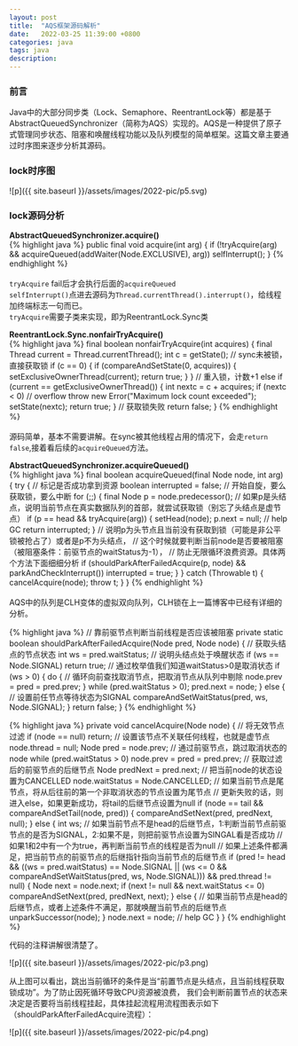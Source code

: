 ```yaml
---
layout: post
title:  "AQS框架源码解析"
date:   2022-03-25 11:39:00 +0800
categories: java
tags: java
description:
---
```


### 前言  

Java中的大部分同步类（Lock、Semaphore、ReentrantLock等）都是基于AbstractQueuedSynchronizer（简称为AQS）实现的。AQS是一种提供了原子式管理同步状态、阻塞和唤醒线程功能以及队列模型的简单框架。这篇文章主要通过时序图来逐步分析其源码。  

### lock时序图    

![p]({{ site.baseurl }}/assets/images/2022-pic/p5.svg)  



### lock源码分析  
**AbstractQueuedSynchronizer.acquire()**  
{% highlight java %}
public final void acquire(int arg) {
    if (!tryAcquire(arg) &&
        acquireQueued(addWaiter(Node.EXCLUSIVE), arg))
        selfInterrupt();
}
{% endhighlight %}  
<br/>
`tryAcquire` fail后才会执行后面的`acquireQueued`  
`selfInterrupt()`点进去源码为`Thread.currentThread().interrupt()`，给线程加终端标志一句而已。  
`tryAcquire`需要子类来实现，即为ReentrantLock.Sync类  

**ReentrantLock.Sync.nonfairTryAcquire()**  
{% highlight java %}
final boolean nonfairTryAcquire(int acquires) {
    final Thread current = Thread.currentThread();
    int c = getState();
    // sync未被锁，直接获取锁
    if (c == 0) {
        if (compareAndSetState(0, acquires)) {
            setExclusiveOwnerThread(current);
            return true;
        }
    }
    // 重入锁，计数+1
    else if (current == getExclusiveOwnerThread()) {
        int nextc = c + acquires;
        if (nextc < 0) // overflow
            throw new Error("Maximum lock count exceeded");
        setState(nextc);
        return true;
    }
    // 获取锁失败
    return false;
}
{% endhighlight %}  
<br/>
源码简单，基本不需要讲解。在sync被其他线程占用的情况下，会走`return false`,接着看后续的`acquireQueued`方法。  

**AbstractQueuedSynchronizer.acquireQueued()**  
{% highlight java %}
final boolean acquireQueued(final Node node, int arg) {
    try {
        // 标记是否成功拿到资源
        boolean interrupted = false;
        // 开始自旋，要么获取锁，要么中断
        for (;;) {
            final Node p = node.predecessor();
            // 如果p是头结点，说明当前节点在真实数据队列的首部，就尝试获取锁（别忘了头结点是虚节点）
            if (p == head && tryAcquire(arg)) {
                setHead(node);
                p.next = null; // help GC
                return interrupted;
            }
            // 说明p为头节点且当前没有获取到锁（可能是非公平锁被抢占了）或者是p不为头结点，
            // 这个时候就要判断当前node是否要被阻塞（被阻塞条件：前驱节点的waitStatus为-1），
            // 防止无限循环浪费资源。具体两个方法下面细细分析
            if (shouldParkAfterFailedAcquire(p, node) &&
                parkAndCheckInterrupt())
                interrupted = true;
        }
    } catch (Throwable t) {
        cancelAcquire(node);
        throw t;
    }
}
{% endhighlight %}  
<br/>
AQS中的队列是CLH变体的虚拟双向队列，CLH锁在上一篇博客中已经有详细的分析。   

{% highlight java %}
// 靠前驱节点判断当前线程是否应该被阻塞
private static boolean shouldParkAfterFailedAcquire(Node pred, Node node) {
	// 获取头结点的节点状态
	int ws = pred.waitStatus;
	// 说明头结点处于唤醒状态
	if (ws == Node.SIGNAL)
		return true;
	// 通过枚举值我们知道waitStatus>0是取消状态
	if (ws > 0) {
		do {
			// 循环向前查找取消节点，把取消节点从队列中剔除
			node.prev = pred = pred.prev;
		} while (pred.waitStatus > 0);
		pred.next = node;
	} else {
		// 设置前任节点等待状态为SIGNAL
		compareAndSetWaitStatus(pred, ws, Node.SIGNAL);
	}
	return false;
}
{% endhighlight %}   


{% highlight java %}
private void cancelAcquire(Node node) {
  // 将无效节点过滤
	if (node == null)
		return;
  // 设置该节点不关联任何线程，也就是虚节点
	node.thread = null;
	Node pred = node.prev;
  // 通过前驱节点，跳过取消状态的node
	while (pred.waitStatus > 0)
		node.prev = pred = pred.prev;
  // 获取过滤后的前驱节点的后继节点
	Node predNext = pred.next;
  // 把当前node的状态设置为CANCELLED
	node.waitStatus = Node.CANCELLED;
  // 如果当前节点是尾节点，将从后往前的第一个非取消状态的节点设置为尾节点
  // 更新失败的话，则进入else，如果更新成功，将tail的后继节点设置为null
	if (node == tail && compareAndSetTail(node, pred)) {
		compareAndSetNext(pred, predNext, null);
	} else {
		int ws;
    // 如果当前节点不是head的后继节点，1:判断当前节点前驱节点的是否为SIGNAL，2:如果不是，则把前驱节点设置为SINGAL看是否成功
    // 如果1和2中有一个为true，再判断当前节点的线程是否为null
    // 如果上述条件都满足，把当前节点的前驱节点的后继指针指向当前节点的后继节点
		if (pred != head && ((ws = pred.waitStatus) == Node.SIGNAL || (ws <= 0 && compareAndSetWaitStatus(pred, ws, Node.SIGNAL))) && pred.thread != null) {
			Node next = node.next;
			if (next != null && next.waitStatus <= 0)
				compareAndSetNext(pred, predNext, next);
		} else {
      // 如果当前节点是head的后继节点，或者上述条件不满足，那就唤醒当前节点的后继节点
			unparkSuccessor(node);
		}
		node.next = node; // help GC
	}
}
{% endhighlight %}   

代码的注释讲解很清楚了。   

![p]({{ site.baseurl }}/assets/images/2022-pic/p3.png)    

从上图可以看出，跳出当前循环的条件是当“前置节点是头结点，且当前线程获取锁成功”。为了防止因死循环导致CPU资源被浪费，
我们会判断前置节点的状态来决定是否要将当前线程挂起，具体挂起流程用流程图表示如下（shouldParkAfterFailedAcquire流程）：   


![p]({{ site.baseurl }}/assets/images/2022-pic/p4.png)  
